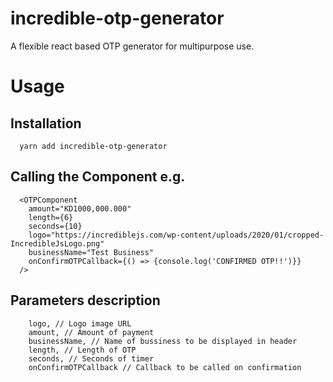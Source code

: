# incredible-otp-generator
A flexible react based OTP generator for multipurpose use.

# Usage

## Installation
```
  yarn add incredible-otp-generator 
```

## Calling the Component e.g.
```
  <OTPComponent
    amount="KD1000,000.000"
    length={6}
    seconds={10}
    logo="https://incrediblejs.com/wp-content/uploads/2020/01/cropped-IncredibleJsLogo.png"
    businessName="Test Business"
    onConfirmOTPCallback={() => {console.log('CONFIRMED OTP!!')}}
  />
```

## Parameters description
```
    logo, // Logo image URL
    amount, // Amount of payment
    businessName, // Name of bussiness to be displayed in header
    length, // Length of OTP
    seconds, // Seconds of timer
    onConfirmOTPCallback // Callback to be called on confirmation
```
